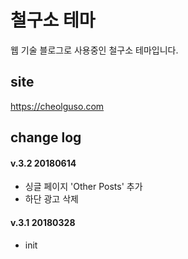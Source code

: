 # 철구소 테마
웹 기술 블로그로 사용중인 철구소 테마입니다.

## site
https://cheolguso.com

## change log

#### v.3.2 20180614
* 싱글 페이지 'Other Posts' 추가
* 하단 광고 삭제

#### v.3.1 20180328
* init